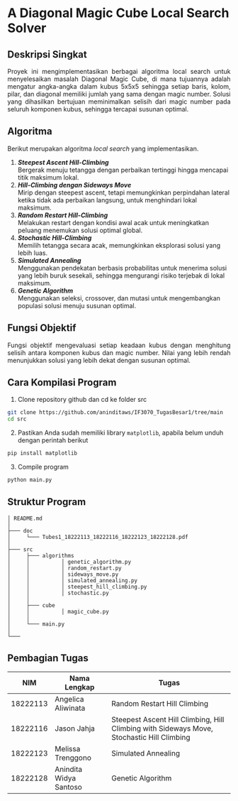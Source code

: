 # A Diagonal Magic Cube Local Search Solver

## Deskripsi Singkat
<p align="justify"> Proyek ini mengimplementasikan berbagai algoritma local search untuk menyelesaikan masalah Diagonal Magic Cube, di mana tujuannya adalah mengatur angka-angka dalam kubus 5x5x5 sehingga setiap baris, kolom, pilar, dan diagonal memiliki jumlah yang sama dengan magic number. Solusi yang dihasilkan bertujuan meminimalkan selisih dari magic number pada seluruh komponen kubus, sehingga tercapai susunan optimal.

## Algoritma
Berikut merupakan algoritma _local search_ yang implementasikan.
1. _**Steepest Ascent Hill-Climbing**_  
   Bergerak menuju tetangga dengan perbaikan tertinggi hingga mencapai titik maksimum lokal.
2. _**Hill-Climbing dengan Sideways Move**_  
   Mirip dengan steepest ascent, tetapi memungkinkan perpindahan lateral ketika tidak ada perbaikan langsung, untuk menghindari lokal maksimum.
3. _**Random Restart Hill-Climbing**_  
   Melakukan restart dengan kondisi awal acak untuk meningkatkan peluang menemukan solusi optimal global.
4. _**Stochastic Hill-Climbing**_  
   Memilih tetangga secara acak, memungkinkan eksplorasi solusi yang lebih luas.
5. _**Simulated Annealing**_  
   Menggunakan pendekatan berbasis probabilitas untuk menerima solusi yang lebih buruk sesekali, sehingga mengurangi risiko terjebak di lokal maksimum.
6. _**Genetic Algorithm**_  
   Menggunakan seleksi, crossover, dan mutasi untuk mengembangkan populasi solusi menuju susunan optimal.

## Fungsi Objektif
<p align="justify"> Fungsi objektif mengevaluasi setiap keadaan kubus dengan menghitung selisih antara komponen kubus dan magic number. Nilai yang lebih rendah menunjukkan solusi yang lebih dekat dengan susunan optimal.

## Cara Kompilasi Program
1. Clone repository github dan cd ke folder src
```sh
git clone https://github.com/aninditaws/IF3070_TugasBesar1/tree/main
cd src
```
2. Pastikan Anda sudah memiliki library `matplotlib`, apabila belum unduh dengan perintah berikut
```sh
pip install matplotlib
```
3. Compile program
```sh
python main.py
```

## Struktur Program
```
│ README.md
│
├─── doc
│     └─── Tubes1_18222113_18222116_18222123_18222128.pdf
│
├─── src
│     ├─── algorithms
│     │          │ genetic_algorithm.py
│     │          │ random_restart.py
│     │          │ sideways_move.py
│     │          │ simulated_annealing.py
│     │          │ steepest_hill_climbing.py
│     │          │ stochastic.py
│     │
│     ├─── cube
│     │          │ magic_cube.py
│     │
│     └─── main.py
│
└───
```

## Pembagian Tugas
| NIM      | Nama Lengkap           | Tugas                                                                                     |
|----------|------------------------|-------------------------------------------------------------------------------------------|
| 18222113 | Angelica Aliwinata     | Random Restart Hill Climbing                                                              |
| 18222116 | Jason Jahja            | Steepest Ascent Hill Climbing, Hill Climbing with Sideways Move, Stochastic Hill Climbing |
| 18222123 | Melissa Trenggono      | Simulated Annealing                                                                       |
| 18222128 | Anindita Widya Santoso | Genetic Algorithm                                                                         |